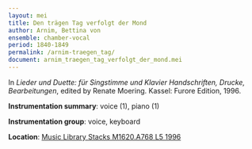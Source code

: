 ```yaml
---
layout: mei
title: Den trägen Tag verfolgt der Mond 
author: Arnim, Bettina von
ensemble: chamber-vocal
period: 1840-1849
permalink: /arnim-traegen_tag/
document: arnim_traegen_tag_verfolgt_der_mond.mei
---
```


In *Lieder und Duette: für Singstimme und Klavier Handschriften, Drucke, Bearbeitungen*, edited by Renate Moering. Kassel: Furore Edition, 1996. 

**Instrumentation summary**: voice (1), piano (1)

**Instrumentation group**: voice, keyboard

**Location**: <a href="https://tufts-primo.hosted.exlibrisgroup.com/permalink/f/bnf7qa/01TUN_ALMA2180485300003851" target="_blank">Music Library Stacks M1620.A768 L5 1996</a>
